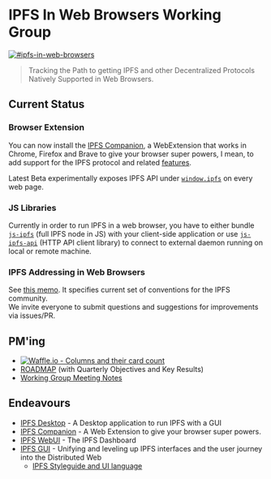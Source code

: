 # IPFS In Web Browsers Working Group
[![#ipfs-in-web-browsers](https://img.shields.io/badge/irc-%23ipfs--in--web--browsers-brightgreen.svg)](https://webchat.freenode.net/?channels=ipfs-in-web-browsers)

> Tracking the Path to getting IPFS and other Decentralized Protocols Natively Supported in Web Browsers.

## Current Status

### Browser Extension
You can now install the [IPFS Companion](https://github.com/ipfs-shipyard/ipfs-companion#ipfs-companion), a WebExtension that works in Chrome, Firefox and Brave to give your browser super powers,
I mean, to add support for the IPFS protocol and related [features](https://github.com/ipfs-shipyard/ipfs-companion#features).

Latest Beta experimentally exposes IPFS API under [`window.ipfs`](https://github.com/ipfs-shipyard/ipfs-companion/blob/master/docs/window.ipfs.md#notes-on-exposing-ipfs-api-as-windowipfs) on every web page.

### JS Libraries
Currently in order to run IPFS in a web browser, you have to either bundle [`js-ipfs`](https://github.com/ipfs/js-ipfs) (full IPFS node in JS) with your client-side application
or use [`js-ipfs-api`](https://github.com/ipfs/js-ipfs-api) (HTTP API client library) to connect to external daemon running on local or remote machine.

### IPFS Addressing in Web Browsers

See  [this memo](ADDRESSING.md). It specifies current set of conventions for the IPFS community.    
We invite everyone to submit questions and suggestions for improvements via issues/PR.

## PM'ing

 - [![Waffle.io - Columns and their card count](https://badge.waffle.io/ipfs/in-web-browsers.svg?columns=all)](https://waffle.io/ipfs/in-web-browsers)
- [ROADMAP](ROADMAP.md) (with Quarterly Objectives and Key Results)
- [Working Group Meeting Notes](https://github.com/ipfs/in-web-browsers/tree/master/meeting-notes)

## Endeavours

- [IPFS Desktop](https://github.com/ipfs-shipyard/ipfs-desktop) - A Desktop application to run IPFS with a GUI
- [IPFS Companion](https://github.com/ipfs-shipyard/ipfs-companion) - A Web Extension to give your browser super powers.
- [IPFS WebUI](https://github.com/ipfs-shipyard/ipfs-webui) - The IPFS Dashboard
- [IPFS GUI](https://github.com/ipfs-shipyard/pm-ipfs-gui) - Unifying and leveling up IPFS interfaces and the user journey into the Distributed Web
  - [IPFS Styleguide and UI language](https://github.com/ipfs-shipyard/ipfs-ui-style-guide)

